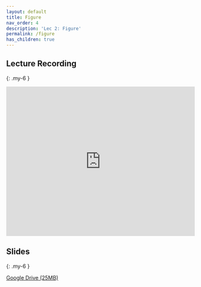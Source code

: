 ```yaml
---
layout: default
title: Figure
nav_order: 4
description: 'Lec 2: Figure'
permalink: /figure
has_children: true
---
```


## Lecture Recording
{: .my-6 }

<iframe width="100%" height="400"
                        src="https://www.youtube.com/embed/nae_0z_A0uc?si=9y69AXcQxVj7a2Np" title="YouTube video player"
                        frameborder="0"
                        allow="accelerometer; autoplay; clipboard-write; encrypted-media; gyroscope; picture-in-picture; web-share"
                        allowfullscreen></iframe> 

## Slides
{: .my-6 }

[Google Drive (25MB)](https://drive.google.com/file/d/1ihv8oeI53aKLXGciDWOKeMEBfS43op6Z/view?usp=sharing)